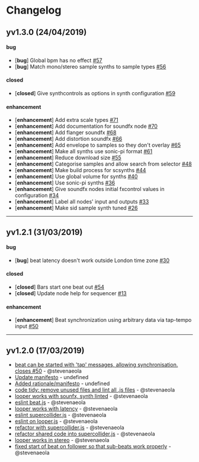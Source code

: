 # Changelog

## yv1.3.0 (24/04/2019)

#### bug

- [**bug**] Global bpm has no effect [#57](https://github.com/stevenaeola/node-red-contrib-music/issues/57)
- [**bug**] Match mono/stereo sample synths to sample types [#56](https://github.com/stevenaeola/node-red-contrib-music/issues/56)

#### closed

- [**closed**] Give synthcontrols as options in synth configuration [#59](https://github.com/stevenaeola/node-red-contrib-music/issues/59)

#### enhancement

- [**enhancement**] Add extra scale types [#71](https://github.com/stevenaeola/node-red-contrib-music/issues/71)
- [**enhancement**] Add documentation for soundfx node [#70](https://github.com/stevenaeola/node-red-contrib-music/issues/70)
- [**enhancement**] Add flanger soundfx [#68](https://github.com/stevenaeola/node-red-contrib-music/issues/68)
- [**enhancement**] Add distortion soundfx [#66](https://github.com/stevenaeola/node-red-contrib-music/issues/66)
- [**enhancement**] Add envelope to samples so they don't overlay [#65](https://github.com/stevenaeola/node-red-contrib-music/issues/65)
- [**enhancement**] Make all synths use sonic-pi format [#61](https://github.com/stevenaeola/node-red-contrib-music/issues/61)
- [**enhancement**] Reduce download size [#55](https://github.com/stevenaeola/node-red-contrib-music/issues/55)
- [**enhancement**] Categorise samples and allow search from selector [#48](https://github.com/stevenaeola/node-red-contrib-music/issues/48)
- [**enhancement**] Make build process for scsynths [#44](https://github.com/stevenaeola/node-red-contrib-music/issues/44)
- [**enhancement**] Use global volume for synths [#40](https://github.com/stevenaeola/node-red-contrib-music/issues/40)
- [**enhancement**] Use sonic-pi synths [#36](https://github.com/stevenaeola/node-red-contrib-music/issues/36)
- [**enhancement**] Give soundfx nodes initial fxcontrol values in configuration [#34](https://github.com/stevenaeola/node-red-contrib-music/issues/34)
- [**enhancement**] Label all nodes' input and outputs [#33](https://github.com/stevenaeola/node-red-contrib-music/issues/33)
- [**enhancement**] Make sid sample synth tuned [#26](https://github.com/stevenaeola/node-red-contrib-music/issues/26)

---

## yv1.2.1 (31/03/2019)

#### bug

- [**bug**] beat latency doesn't work outside London time zone [#30](https://github.com/stevenaeola/node-red-contrib-music/issues/30)

#### closed

- [**closed**] Bars start one beat out [#54](https://github.com/stevenaeola/node-red-contrib-music/issues/54)
- [**closed**] Update node help for sequencer [#13](https://github.com/stevenaeola/node-red-contrib-music/issues/13)

#### enhancement

- [**enhancement**] Beat synchronization using arbitrary data via tap-tempo input [#50](https://github.com/stevenaeola/node-red-contrib-music/issues/50)

---

## yv1.2.0 (17/03/2019)
- [beat can be started with 'tap' messages, allowing synchronisation. closes #50](https://github.com/stevenaeola/node-red-contrib-music/commit/1f5adfc3c1701534ec96861897b35bc7f69e7429) - @stevenaeola
- [Update manifesto](https://github.com/stevenaeola/node-red-contrib-music/commit/49837a3062a37b0dd4ab0ca024d2a93e8cc71600) - undefined
- [Added rationale/manifesto](https://github.com/stevenaeola/node-red-contrib-music/commit/d5489df2cea4543c9973d9d6b5817a87a521010a) - undefined
- [code tidy: remove unused files and lint all .js files](https://github.com/stevenaeola/node-red-contrib-music/commit/c116ce69e3574b035b00d673e3896ccb31c699ad) - @stevenaeola
- [looper works with sounfx, synth linted](https://github.com/stevenaeola/node-red-contrib-music/commit/df21bdd3fef7a0c6a6b37763117c1f27eecaba19) - @stevenaeola
- [eslint beat.js](https://github.com/stevenaeola/node-red-contrib-music/commit/da2fcaa36a66af82c90edab47bbe9a6b61c7b2c2) - @stevenaeola
- [looper works with latency](https://github.com/stevenaeola/node-red-contrib-music/commit/2c1b425fd9de9d6916497af42c7b55349f7f942e) - @stevenaeola
- [eslint supercollider.js](https://github.com/stevenaeola/node-red-contrib-music/commit/e4c4153044bc31edca63667564e43f8bf57e9384) - @stevenaeola
- [eslint on looper.js](https://github.com/stevenaeola/node-red-contrib-music/commit/f5c2e169135ddb12a8369fe143f8a719b68392e5) - @stevenaeola
- [refactor with supercollider.js](https://github.com/stevenaeola/node-red-contrib-music/commit/70c39604efcaa15bb0193917b3c68df40ff1084f) - @stevenaeola
- [refactor shared code into supercollider.js](https://github.com/stevenaeola/node-red-contrib-music/commit/095874c4976c3292062f181b7c17cdaa603dd0f1) - @stevenaeola
- [looper works in stereo](https://github.com/stevenaeola/node-red-contrib-music/commit/cb63e8734d88a45e362d1cbae51fe856bcc8281f) - @stevenaeola
- [fixed start of beat on follower so that sub-beats work properly](https://github.com/stevenaeola/node-red-contrib-music/commit/bea24452d924046f5bee859c7b8ca76cb398d4b2) - @stevenaeola
